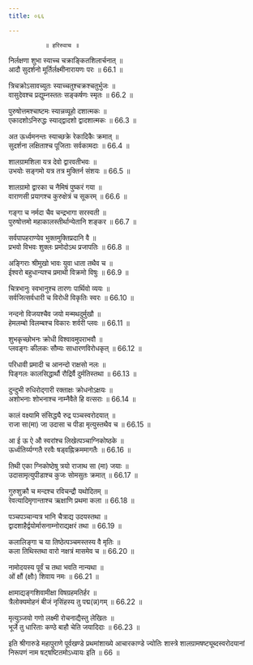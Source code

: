 ```yaml
---
title: ०६६

---
```

              ॥ हरिरुवाच ॥  
निर्लक्षणा शुभा स्याच्च चक्राङ्कितशिलार्चनात् ॥  
आदौ सुदर्शनो मूर्तिर्लक्ष्मीनारायणः परः ॥ 66.1 ॥  
  
त्रिचक्रोऽसावच्युतः स्याच्चतुश्चक्रश्चतुर्भुजः ॥  
वासुदेवश्च प्रद्युम्नस्ततः सङ्कर्षणः स्मृतः ॥ 66.2 ॥  
  
पुरुषोत्तमश्चाष्टमः स्यान्नव्यूहो दशात्मकः ॥  
एकादशोऽनिरुद्धः स्याद्द्वादशो द्वादशात्मकः ॥ 66.3 ॥  
  
अत ऊर्ध्वमनन्तः स्याच्छक्रे रेकादिकैः क्रमात् ॥  
सुदर्शना लक्षिताश्च पूजिताः सर्वकामदाः ॥ 66.4 ॥  
  
शालग्रामशिला यत्र देवो द्वारवतीभवः ॥  
उभयोः सङ्गमो यत्र तत्र मुक्तिर्न संशयः ॥ 66.5 ॥  
  
शालग्रामो द्वारका च नैमिषं पुष्करं गया ॥  
वाराणसी प्रयागश्च कुरुक्षेत्रं च सूकरम् ॥ 66.6 ॥  
  
गङ्गा च नर्मदा चैव चन्द्रभागा सरस्वती ॥  
पुरुषोत्तमो महाकालस्तीर्थान्येतानि शङ्कर ॥ 66.7 ॥  
  
सर्वपापहराण्येव भुक्तमुक्तिप्रदानि वै ॥  
प्रभवो विभवः शुक्लः प्रमोदोऽथ प्रजापतिः ॥ 66.8 ॥  
  
अङ्गिराः श्रीमुखो भावः युवा धाता तथैव च ॥  
ईश्वरो बहुधान्यश्च प्रमाथी विक्रमो विषुः ॥ 66.9 ॥  
  
चित्रभानुः स्वभानुश्च तारणः पार्थिवो व्ययः ॥  
सर्वजित्सर्वधारी च विरोधी विकृतिः स्वरः ॥ 66.10 ॥  
  
नन्दनो विजयश्चैव जयो मन्मथदुर्मुखौ ॥  
हेमलम्बो विलम्बश्च विकारः शर्वरी प्लवः ॥ 66.11 ॥  
  
शुभकृच्छोभनः क्रोधी विश्वावमुपराभवौ ॥  
प्लवङ्गः कीलकः सौम्यः साधारणविरोधकृत् ॥ 66.12 ॥  
  
परिधावी प्रमादी च आनन्दो राक्षसो नलः ॥  
पिङ्गलः कालसिद्धार्थौ रौद्रिर्वै दुर्मतिस्तथा ॥ 66.13 ॥  
  
दुन्दुभी रुधिरोद्गारी रक्ताक्षः क्रोधनोऽक्षयः ॥  
अशोभनाः शोभनाश्च नाम्नैवैते हि वत्सराः ॥ 66.14 ॥  
  
कालं वक्ष्यामि संसिद्ध्यै रुद्र पञ्चस्वरोदयात् ॥  
राजा सा(मा) जा उदासा च पीडा मृत्युस्तथैव च ॥ 66.15 ॥  
  
आ ई ऊ ऐ औ स्वरांश्च लिखेत्पञ्चाग्निकोष्ठके ॥  
ऊर्ध्वतिर्य्यग्गतै ररवैः षड्वह्निक्रममागतैः ॥ 66.16 ॥  
  
तिथी एका ग्निकोष्ठेषु त्रयो राजाथ सा (मा) जयाः ॥  
उदासामृत्युपीडाश्च कुजः सोमसुतः क्रमात् ॥ 66.17 ॥  
  
गुरुशुक्रौ च मन्दश्च रविचन्द्रौ यथोदितम् ॥  
रेवत्यादिमृगान्ताश्च ऋक्षाणि प्रथमा कला ॥ 66.18 ॥  
  
पञ्चपञ्चान्यत्र भानि चैत्राद्य उदयस्तथा ॥  
द्वादशाहैर्द्वयोर्मासनाम्नोराद्यक्षरं तथा ॥ 66.19 ॥  
  
कलालिङ्गा च या तिष्ठेत्पञ्चमस्तस्य वै मृतिः ॥  
कला तिथिस्तथा वारो नक्षत्रं मासमेव च ॥ 66.20 ॥  
  
नामोदयस्य पूर्वं च तथा भवति नान्यथा ॥  
ओं क्षौं (क्षौः) शिवाय नमः ॥ 66.21 ॥  
  
क्षामाद्यङ्गशिवामीक्षा विषग्रहमतिर्हर ॥  
त्रैलोक्यमोहनं बीजं नृसिंहस्य तु पद्म(न्न)गम् ॥ 66.22 ॥  
  
मृत्युञ्जयो गणो लक्ष्मी रोचनाद्यैस्तु लेखितः ॥  
भूर्जे तु धारिताः कण्ठे बाहौ चेति जयादिदाः ॥ 66.23 ॥  
  
इति श्रीगारुडे महापुराणे पूर्वखण्डे प्रथमांशाख्ये आचारकाण्डे ज्योतिः शास्त्रे शालग्रामषष्ट्यूब्दस्वरोदयानां निरूपणं नाम षट्षष्टितमोऽध्यायः इति ॥ 66 ॥